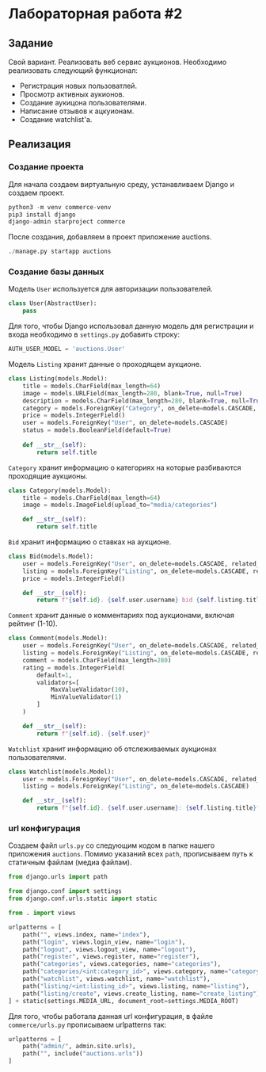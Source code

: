 # Лабораторная работа #2

## Задание
Свой вариант. Реализовать веб сервис аукционов. Необходимо реализовать следующий функционал:

- Регистрация новых пользоватлей.
- Просмотр активных аукионов.
- Создание аукицона пользователями.
- Написание отзывов к ацкуионам.
- Создание watchlist'а.

## Реализация

### Создание проекта
Для начала создаем виртуальную среду, устанавливаем Django и создаем проект.
```python
python3 -m venv commerce-venv
pip3 install django
django-admin starproject commerce
```

После создания, добавляем в проект приложение auctions.
```python
./manage.py startapp auctions
```

### Создание базы данных
Модель `User` используется для авторизации пользователей.
```python
class User(AbstractUser):
	pass
```

Для того, чтобы Django использовал данную модель для регистрации и входа необходимо в `settings.py` добавить строку:
```python
AUTH_USER_MODEL = 'auctions.User'
```

Модель `Listing` хранит данные о проходящем аукционе.
```python
class Listing(models.Model):
	title = models.CharField(max_length=64)
	image = models.URLField(max_length=280, blank=True, null=True)
	description = models.CharField(max_length=280, blank=True, null=True)
	category = models.ForeignKey("Category", on_delete=models.CASCADE, related_name="listings", blank=True, null=True)
	price = models.IntegerField()
	user = models.ForeignKey("User", on_delete=models.CASCADE)
	status = models.BooleanField(default=True)
	
	def __str__(self):
		return self.title
```

`Category` хранит информацию о категориях на которые разбиваются проходящие аукционы.
```python
class Category(models.Model):
	title = models.CharField(max_length=64)
	image = models.ImageField(upload_to="media/categories")

	def __str__(self):
		return self.title
```

`Bid` хранит информацию о ставках на аукционе.
```python
class Bid(models.Model):
	user = models.ForeignKey("User", on_delete=models.CASCADE, related_name="bids")
	listing = models.ForeignKey("Listing", on_delete=models.CASCADE, related_name="bids")
	price = models.IntegerField()

	def __str__(self):
		return f"{self.id}. {self.user.username} bid {self.listing.title} for {self.price}"
```

`Comment` хранит данные о комментариях под аукционами, включая рейтинг (1-10).
```python
class Comment(models.Model):
	user = models.ForeignKey("User", on_delete=models.CASCADE, related_name="comments")
	listing = models.ForeignKey("Listing", on_delete=models.CASCADE, related_name="comments")
	comment = models.CharField(max_length=280)
	rating = models.IntegerField(
		default=1,
		validators=[
			MaxValueValidator(10),
            MinValueValidator(1)
        ]
	)

	def __str__(self):
		return f"{self.id}. {self.user}"
```

`Watchlist` хранит информацию об отслеживаемых аукционах пользователями.
```python
class Watchlist(models.Model):
	user = models.ForeignKey("User", on_delete=models.CASCADE, related_name="watchlist")
	listing = models.ForeignKey("Listing", on_delete=models.CASCADE)

	def __str__(self):
		return f"{self.id}. {self.user.username}: {self.listing.title}"
```

### url конфигурация

Создаем файл `urls.py` со следующим кодом в папке нашего приложения `auctions`. Помимо указаний всех `path`, прописываем путь к статичным файлам (медиа файлам).
```python
from django.urls import path

from django.conf import settings
from django.conf.urls.static import static

from . import views

urlpatterns = [
    path("", views.index, name="index"),
    path("login", views.login_view, name="login"),
    path("logout", views.logout_view, name="logout"),
    path("register", views.register, name="register"),
    path("categories", views.categories, name="categories"),
    path("categories/<int:category_id>", views.category, name="category"),
    path("watchlist", views.watchlist, name="watchlist"),
    path("listing/<int:listing_id>", views.listing, name="listing"),
    path("listing/create", views.create_listing, name="create_listing")
] + static(settings.MEDIA_URL, document_root=settings.MEDIA_ROOT)
```

Для того, чтобы работала данная url конфигурация, в файле `commerce/urls.py` прописываем urlpatterns так:
```python
urlpatterns = [
    path("admin/", admin.site.urls),
    path("", include("auctions.urls"))
]
```